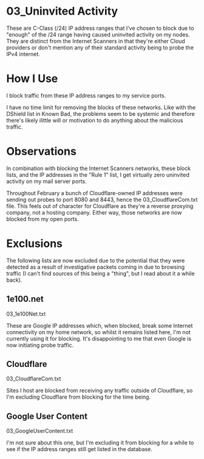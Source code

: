 # 03_Uninvited Activity

These are C-Class (/24) IP address ranges that I've chosen to block due to "enough" of the /24 range having caused uninvited activity on my nodes. They are distinct from the Internet Scanners in that they're either Cloud providers or don't mention any of their standard activity being to probe the IPv4 internet.

# How I Use

I block traffic from these IP address ranges to my service ports.

I have no time limit for removing the blocks of these networks. Like with the DShield list in Known Bad, the problems seem to be systemic and therefore there's likely ilittle will or motivation to do anything about the malicious traffic.

# Observations

In combination with blocking the Internet Scanners networks, these block lists, and the IP addresses in the "Rule 1" list, I get virtually zero uninvited activity on my mail server ports.

Throughout February a bunch of Cloudflare-owned IP addresses were sending out probes to port 8080 and 8443, hence the 03_CloudflareCom.txt file. This feels out of character for Cloudflare as they're a reverse proxying company, not a hosting company. Either way, those networks are now blocked from my open ports.

# Exclusions

The following lists are now excluded due to the potential that they were detected as a result of investigative packets coming in due to browsing traffic (I can't find sources of this being a "thing", but I read about it a while back).

## 1e100.net
03_1e100Net.txt

These are Google IP addresses which, when blocked, break some Internet connectivity on my home network, so whilst it remains listed here, I'm not currently using it for blocking. It's disappointing to me that even Google is now initiating probe traffic.

## Cloudflare
03_CloudflareCom.txt

Sites I host are blocked from receiving any traffic outside of Cloudflare, so I'm excluding Cloudflare from blocking for the time being.

## Google User Content
03_GoogleUserContent.txt

I'm not sure about this one, but I'm excluding it from blocking for a while to see if the IP address ranges still get listed in the database.
